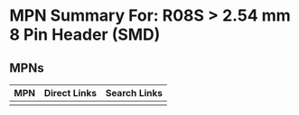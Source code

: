 



# MPN Summary For: R08S > 2.54 mm 8 Pin Header (SMD)

## MPNs
  

|MPN|Direct Links|Search Links|
| :--- | :--- | :--- |
||||
